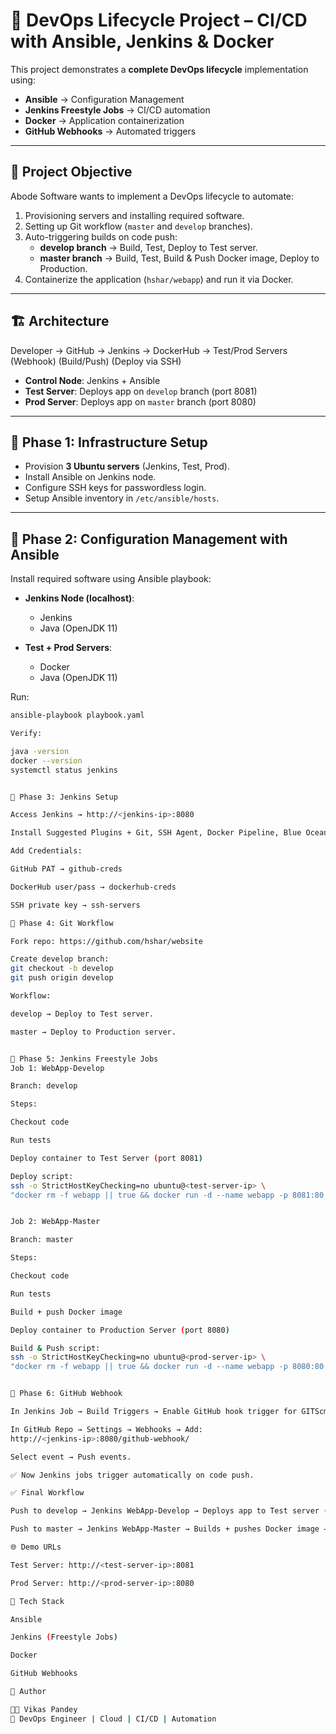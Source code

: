 # 🚀 DevOps Lifecycle Project – CI/CD with Ansible, Jenkins & Docker

This project demonstrates a **complete DevOps lifecycle** implementation using:
- **Ansible** → Configuration Management
- **Jenkins Freestyle Jobs** → CI/CD automation
- **Docker** → Application containerization
- **GitHub Webhooks** → Automated triggers

---

## 📌 Project Objective
Abode Software wants to implement a DevOps lifecycle to automate:
1. Provisioning servers and installing required software.
2. Setting up Git workflow (`master` and `develop` branches).
3. Auto-triggering builds on code push:
   - **develop branch** → Build, Test, Deploy to Test server.
   - **master branch** → Build, Test, Build & Push Docker image, Deploy to Production.
4. Containerize the application (`hshar/webapp`) and run it via Docker.

---

## 🏗️ Architecture

Developer → GitHub → Jenkins → DockerHub → Test/Prod Servers
(Webhook) (Build/Push) (Deploy via SSH)


- **Control Node**: Jenkins + Ansible
- **Test Server**: Deploys app on `develop` branch (port 8081)
- **Prod Server**: Deploys app on `master` branch (port 8080)

---

## 🔹 Phase 1: Infrastructure Setup
- Provision **3 Ubuntu servers** (Jenkins, Test, Prod).
- Install Ansible on Jenkins node.
- Configure SSH keys for passwordless login.
- Setup Ansible inventory in `/etc/ansible/hosts`.

---

## 🔹 Phase 2: Configuration Management with Ansible
Install required software using Ansible playbook:

- **Jenkins Node (localhost)**:
  - Jenkins
  - Java (OpenJDK 11)

- **Test + Prod Servers**:
  - Docker
  - Java (OpenJDK 11)

Run:
```bash
ansible-playbook playbook.yaml

Verify:

java -version
docker --version
systemctl status jenkins


🔹 Phase 3: Jenkins Setup

Access Jenkins → http://<jenkins-ip>:8080

Install Suggested Plugins + Git, SSH Agent, Docker Pipeline, Blue Ocean.

Add Credentials:

GitHub PAT → github-creds

DockerHub user/pass → dockerhub-creds

SSH private key → ssh-servers

🔹 Phase 4: Git Workflow

Fork repo: https://github.com/hshar/website

Create develop branch:
git checkout -b develop
git push origin develop

Workflow:

develop → Deploy to Test server.

master → Deploy to Production server.


🔹 Phase 5: Jenkins Freestyle Jobs
Job 1: WebApp-Develop

Branch: develop

Steps:

Checkout code

Run tests

Deploy container to Test Server (port 8081)

Deploy script:
ssh -o StrictHostKeyChecking=no ubuntu@<test-server-ip> \
"docker rm -f webapp || true && docker run -d --name webapp -p 8081:80 hshar/webapp"


Job 2: WebApp-Master

Branch: master

Steps:

Checkout code

Run tests

Build + push Docker image

Deploy container to Production Server (port 8080)

Build & Push script:
ssh -o StrictHostKeyChecking=no ubuntu@<prod-server-ip> \
"docker rm -f webapp || true && docker run -d --name webapp -p 8080:80 $DOCKER_USER/webapp:latest"


🔹 Phase 6: GitHub Webhook

In Jenkins Job → Build Triggers → Enable GitHub hook trigger for GITScm polling.

In GitHub Repo → Settings → Webhooks → Add:
http://<jenkins-ip>:8080/github-webhook/

Select event → Push events.

✅ Now Jenkins jobs trigger automatically on code push.

✅ Final Workflow

Push to develop → Jenkins WebApp-Develop → Deploys app to Test server (8081).

Push to master → Jenkins WebApp-Master → Builds + pushes Docker image → Deploys to Production server (8080).

🌐 Demo URLs

Test Server: http://<test-server-ip>:8081

Prod Server: http://<prod-server-ip>:8080

📌 Tech Stack

Ansible

Jenkins (Freestyle Jobs)

Docker

GitHub Webhooks

📖 Author

👨‍💻 Vikas Pandey
🚀 DevOps Engineer | Cloud | CI/CD | Automation
